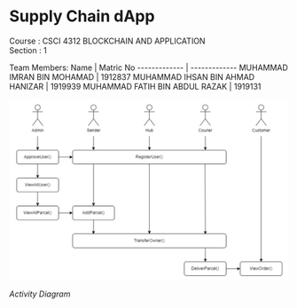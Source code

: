 # Supply Chain dApp

Course : CSCI 4312 BLOCKCHAIN AND APPLICATION <br />
Section : 1

Team Members:
Name  | Matric No
------------- | -------------
MUHAMMAD IMRAN BIN MOHAMAD  | 1912837
MUHAMMAD IHSAN BIN AHMAD HANIZAR  | 1919939
MUHAMMAD FATIH BIN ABDUL RAZAK  | 1919131

![Activity Diagram](https://github.com/0xh34rtl3ss/SupplyChain_dApp/blob/main/assets/Screenshot%202023-01-03%20at%2022.11.50.png)

*Activity Diagram*